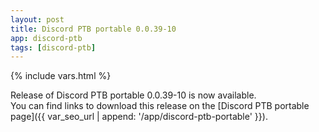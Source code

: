 ```yaml
---
layout: post
title: Discord PTB portable 0.0.39-10
app: discord-ptb
tags: [discord-ptb]
---
```

{% include vars.html %}

Release of Discord PTB portable 0.0.39-10 is now available.<br />
You can find links to download this release on the [Discord PTB portable page]({{ var_seo_url | append: '/app/discord-ptb-portable' }}).